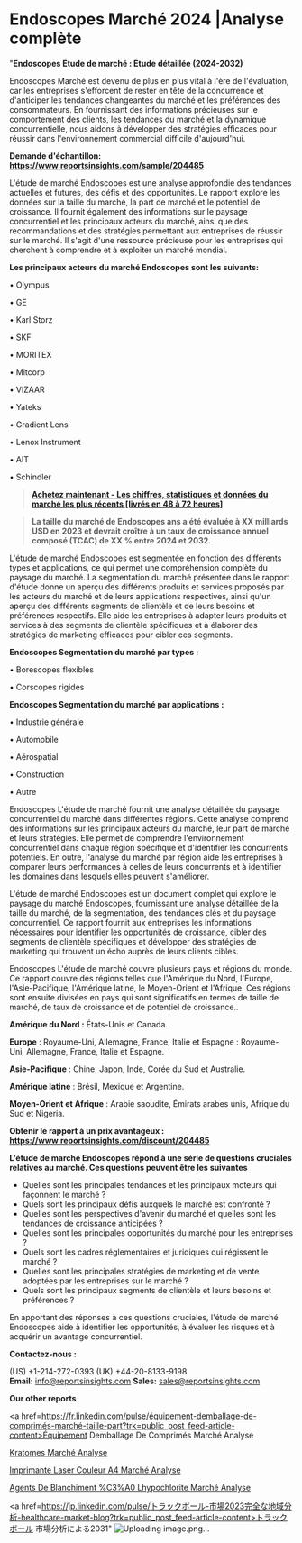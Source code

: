 # Endoscopes Marché 2024 |Analyse complète

"<strong>Endoscopes Étude de marché : Étude détaillée (2024-2032)</strong>

Endoscopes Marché est devenu de plus en plus vital à l'ère de l'évaluation, car les entreprises s'efforcent de rester en tête de la concurrence et d'anticiper les tendances changeantes du marché et les préférences des consommateurs. En fournissant des informations précieuses sur le comportement des clients, les tendances du marché et la dynamique concurrentielle, nous aidons à développer des stratégies efficaces pour réussir dans l'environnement commercial difficile d'aujourd'hui.

<strong>Demande d'échantillon: <a href=https://www.reportsinsights.com/sample/204485>https://www.reportsinsights.com/sample/204485</a></strong>

L'étude de marché Endoscopes est une analyse approfondie des tendances actuelles et futures, des défis et des opportunités. Le rapport explore les données sur la taille du marché, la part de marché et le potentiel de croissance. Il fournit également des informations sur le paysage concurrentiel et les principaux acteurs du marché, ainsi que des recommandations et des stratégies permettant aux entreprises de réussir sur le marché. Il s'agit d'une ressource précieuse pour les entreprises qui cherchent à comprendre et à exploiter un marché mondial.

<strong>Les principaux acteurs du marché Endoscopes sont les suivants:</strong>

• Olympus

• GE

• Karl Storz

• SKF

• MORITEX

• Mitcorp

• VIZAAR

• Yateks

• Gradient Lens

• Lenox Instrument

• AIT

• Schindler
<blockquote><a href=https://www.reportsinsights.com/buynow/204485><span style=text-decoration: underline;><strong>Achetez maintenant - Les chiffres, statistiques et données du marché les plus récents [livrés en 48 à 72 heures]</strong></span></a></blockquote>
<blockquote><span style=text-decoration: underline;><strong>La taille du marché de Endoscopes ans a été évaluée à XX milliards USD en 2023 et devrait croître à un taux de croissance annuel composé (TCAC) de XX % entre 2024 et 2032.</strong></span></blockquote>
L'étude de marché Endoscopes est segmentée en fonction des différents types et applications, ce qui permet une compréhension complète du paysage du marché. La segmentation du marché présentée dans le rapport d'étude donne un aperçu des différents produits et services proposés par les acteurs du marché et de leurs applications respectives, ainsi qu'un aperçu des différents segments de clientèle et de leurs besoins et préférences respectifs. Elle aide les entreprises à adapter leurs produits et services à des segments de clientèle spécifiques et à élaborer des stratégies de marketing efficaces pour cibler ces segments.

<strong>Endoscopes Segmentation du marché par types :</strong>

• Borescopes flexibles

• Corscopes rigides

<strong>Endoscopes Segmentation du marché par applications :</strong>

• Industrie générale

• Automobile

• Aérospatial

• Construction

• Autre

Endoscopes L'étude de marché fournit une analyse détaillée du paysage concurrentiel du marché dans différentes régions. Cette analyse comprend des informations sur les principaux acteurs du marché, leur part de marché et leurs stratégies. Elle permet de comprendre l'environnement concurrentiel dans chaque région spécifique et d'identifier les concurrents potentiels. En outre, l'analyse du marché par région aide les entreprises à comparer leurs performances à celles de leurs concurrents et à identifier les domaines dans lesquels elles peuvent s'améliorer.

L'étude de marché Endoscopes est un document complet qui explore le paysage du marché Endoscopes, fournissant une analyse détaillée de la taille du marché, de la segmentation, des tendances clés et du paysage concurrentiel. Ce rapport fournit aux entreprises les informations nécessaires pour identifier les opportunités de croissance, cibler des segments de clientèle spécifiques et développer des stratégies de marketing qui trouvent un écho auprès de leurs clients cibles.

Endoscopes L'étude de marché couvre plusieurs pays et régions du monde. Ce rapport couvre des régions telles que l'Amérique du Nord, l'Europe, l'Asie-Pacifique, l'Amérique latine, le Moyen-Orient et l'Afrique. Ces régions sont ensuite divisées en pays qui sont significatifs en termes de taille de marché, de taux de croissance et de potentiel de croissance..

<strong>Amérique du Nord :</strong> États-Unis et Canada.

<strong>Europe</strong> : Royaume-Uni, Allemagne, France, Italie et Espagne : Royaume-Uni, Allemagne, France, Italie et Espagne.

<strong>Asie-Pacifique</strong> : Chine, Japon, Inde, Corée du Sud et Australie.

<strong>Amérique latine</strong> : Brésil, Mexique et Argentine.

<strong>Moyen-Orient et Afrique</strong> : Arabie saoudite, Émirats arabes unis, Afrique du Sud et Nigeria.

<strong>Obtenir le rapport à un prix avantageux : <a href=https://www.reportsinsights.com/discount/204485>https://www.reportsinsights.com/discount/204485</a></strong>

<strong>L'étude de marché Endoscopes répond à une série de questions cruciales relatives au marché. Ces questions peuvent être les suivantes</strong>
<ul>
  <li>Quelles sont les principales tendances et les principaux moteurs qui façonnent le marché ?</li>
  <li>Quels sont les principaux défis auxquels le marché est confronté ?</li>
  <li>Quelles sont les perspectives d'avenir du marché et quelles sont les tendances de croissance anticipées ?</li>
  <li>Quelles sont les principales opportunités du marché pour les entreprises ?</li>
  <li>Quels sont les cadres réglementaires et juridiques qui régissent le marché ?</li>
  <li>Quelles sont les principales stratégies de marketing et de vente adoptées par les entreprises sur le marché ?</li>
  <li>Quels sont les principaux segments de clientèle et leurs besoins et préférences ?</li>
</ul>
En apportant des réponses à ces questions cruciales, l'étude de marché Endoscopes aide à identifier les opportunités, à évaluer les risques et à acquérir un avantage concurrentiel.

<strong>Contactez-nous :</strong>

(US) +1-214-272-0393
(UK) +44-20-8133-9198
<strong>Email:</strong> <a>info@reportsinsights.com</a>
<strong>Sales:</strong> <a>sales@reportsinsights.com</a>

<strong>Our other reports</strong>

<a href=https://fr.linkedin.com/pulse/équipement-demballage-de-comprimés-marché-taille-part?trk=public_post_feed-article-content>Équipement Demballage De Comprimés Marché Analyse</a>

<a href=https://www.linkedin.com/pulse/k%C3%A9ratomes-march%C3%A9-taille-part-perspectives-et-bp7qf/>Kratomes Marché Analyse</a>

<a href=https://www.linkedin.com/pulse/imprimante-laser-couleur-a4-march%C3%A9-analyse-et-zdvef/>Imprimante Laser Couleur A4 Marché Analyse</a>

<a href=https://www.linkedin.com/pulse/agents-de-blanchiment-%C3%A0-lhypochlorite-march%C3%A9-tbh9f/>Agents De Blanchiment %C3%A0 Lhypochlorite Marché Analyse</a>

<a href=https://jp.linkedin.com/pulse/トラックボール-市場2023完全な地域分析-healthcare-market-blog?trk=public_post_feed-article-content>トラックボール 市場分析による2031</a>"
![Uploading image.png…]()
